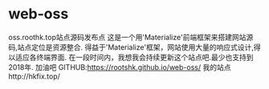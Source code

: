 # web-oss
oss.roothk.top站点源码发布点
这是一个用'Materialize'前端框架来搭建网站源码,站点定位是资源整合.
得益于'Materialize'框架，网站使用大量的响应式设计,得以适应各终端界面.
在一段时间内，我想我会持续更新这个站点吧.最少也支持到2018年.
加油吧
GITHUB:https://rootshk.github.io/web-oss/
我的站点http://hkfix.top/
